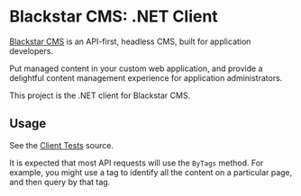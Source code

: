 Blackstar CMS: .NET Client
==========================

[Blackstar CMS](http://blackstarcms.net) is an API-first, headless CMS, built for application developers.

Put managed content in your custom web application, and provide a delightful content management experience for application administrators.

This project is the .NET client for Blackstar CMS. 

Usage
-----

See the [Client Tests](https://github.com/Blackstar-CMS/dotnet-client/blob/master/Tests/ClientTests.cs) source. 

It is expected that most API requests will use the `ByTags` method. For example, you might use a tag to identify all the content on a particular page, and then query by that tag.